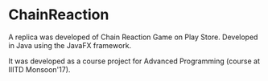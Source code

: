 # ChainReaction
A replica was developed of Chain Reaction Game on Play Store. Developed in Java using the JavaFX framework.

It was developed as a course project for Advanced Programming (course at IIITD Monsoon'17).
